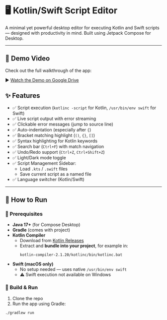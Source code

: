 # 🖥️ Kotlin/Swift Script Editor

A minimal yet powerful desktop editor for executing Kotlin and Swift scripts — designed with productivity in mind. Built using Jetpack Compose for Desktop.

---

## 🎥 Demo Video

Check out the full walkthrough of the app:

▶️ [Watch the Demo on Google Drive](https://drive.google.com/file/d/1-Wl5PAibp0LywCrDGsXTCzK_9dCXG-iq/view?usp=drive_link)


## ✨ Features

- ✅ Script execution (`kotlinc -script` for Kotlin, `/usr/bin/env swift` for Swift)
- ✅ Live script output with error streaming
- ✅ Clickable error messages (jump to source line)
- ✅ Auto-indentation (especially after `{`)
- ✅ Bracket matching highlight (`()`, `{}`, `[]`)
- ✅ Syntax highlighting for Kotlin keywords
- ✅ Search bar (`Ctrl+F`) with match navigation
- ✅ Undo/Redo support (`Ctrl+Z`, `Ctrl+Shift+Z`)
- ✅ Light/Dark mode toggle
- ✅ Script Management Sidebar:
  - Load `.kts` / `.swift` files
  - Save current script as a named file
- ✅ Language switcher (Kotlin/Swift)

---

## 🚀 How to Run

### 🔧 Prerequisites

- **Java 17+** (for Compose Desktop)
- **Gradle** (comes with project)
- **Kotlin Compiler**
  - Download from [Kotlin Releases](https://github.com/JetBrains/kotlin/releases)
  - Extract and **bundle into your project**, for example in:
    ```
    kotlin-compiler-2.1.20/kotlinc/bin/kotlinc.bat
    ```
- **Swift (macOS only)**
  - No setup needed — uses native `/usr/bin/env swift`
  - ⚠️ Swift execution not available on Windows

### 🏃 Build & Run

1. Clone the repo
2. Run the app using Gradle:

```bash
./gradlew run
